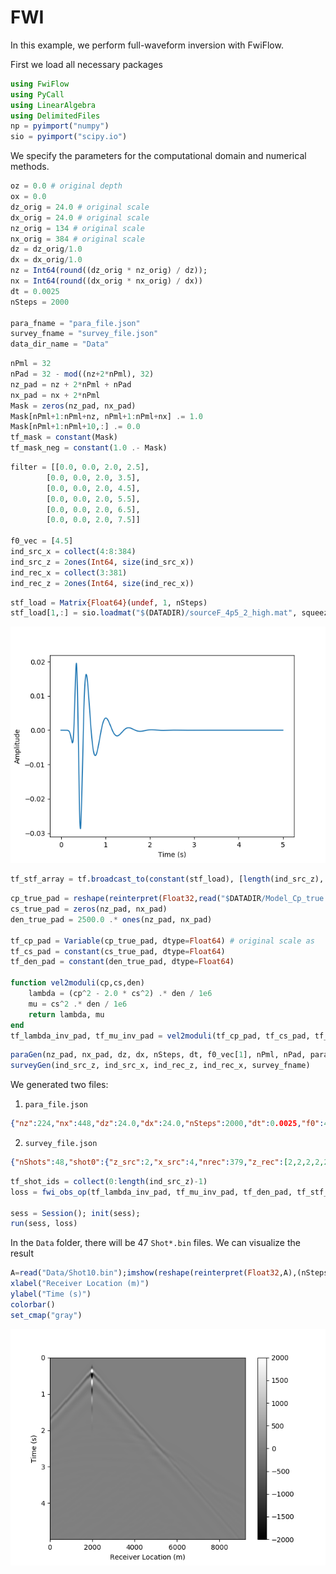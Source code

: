 # FWI

In this example, we perform full-waveform inversion with FwiFlow. 

First we load all necessary packages
```julia
using FwiFlow
using PyCall
using LinearAlgebra
using DelimitedFiles
np = pyimport("numpy")
sio = pyimport("scipy.io")
```


 We specify the parameters for the computational domain and numerical methods. 
```julia
oz = 0.0 # original depth
ox = 0.0
dz_orig = 24.0 # original scale
dx_orig = 24.0 # original scale
nz_orig = 134 # original scale
nx_orig = 384 # original scale
dz = dz_orig/1.0
dx = dx_orig/1.0
nz = Int64(round((dz_orig * nz_orig) / dz));
nx = Int64(round((dx_orig * nx_orig) / dx))
dt = 0.0025
nSteps = 2000

para_fname = "para_file.json"
survey_fname = "survey_file.json"
data_dir_name = "Data"
```

```julia
nPml = 32
nPad = 32 - mod((nz+2*nPml), 32)
nz_pad = nz + 2*nPml + nPad
nx_pad = nx + 2*nPml
Mask = zeros(nz_pad, nx_pad)
Mask[nPml+1:nPml+nz, nPml+1:nPml+nx] .= 1.0
Mask[nPml+1:nPml+10,:] .= 0.0
tf_mask = constant(Mask)
tf_mask_neg = constant(1.0 .- Mask)
```


```julia
filter = [[0.0, 0.0, 2.0, 2.5],
        [0.0, 0.0, 2.0, 3.5],
        [0.0, 0.0, 2.0, 4.5],
        [0.0, 0.0, 2.0, 5.5],
        [0.0, 0.0, 2.0, 6.5],
        [0.0, 0.0, 2.0, 7.5]]

f0_vec = [4.5]
ind_src_x = collect(4:8:384)
ind_src_z = 2ones(Int64, size(ind_src_x))
ind_rec_x = collect(3:381)
ind_rec_z = 2ones(Int64, size(ind_rec_x))
```


```julia
stf_load = Matrix{Float64}(undef, 1, nSteps)
stf_load[1,:] = sio.loadmat("$(DATADIR)/sourceF_4p5_2_high.mat", squeeze_me=true, struct_as_record=false)["sourceF"]
```

![](../assets/stf.png)

```julia
tf_stf_array = tf.broadcast_to(constant(stf_load), [length(ind_src_z), nSteps])
```

```julia
cp_true_pad = reshape(reinterpret(Float32,read("$DATADIR/Model_Cp_true.bin"))          , (nz_pad, nx_pad))
cs_true_pad = zeros(nz_pad, nx_pad)
den_true_pad = 2500.0 .* ones(nz_pad, nx_pad)

tf_cp_pad = Variable(cp_true_pad, dtype=Float64) # original scale as 
tf_cs_pad = constant(cs_true_pad, dtype=Float64)
tf_den_pad = constant(den_true_pad, dtype=Float64)

function vel2moduli(cp,cs,den)
    lambda = (cp^2 - 2.0 * cs^2) .* den / 1e6
    mu = cs^2 .* den / 1e6
    return lambda, mu
end
tf_lambda_inv_pad, tf_mu_inv_pad = vel2moduli(tf_cp_pad, tf_cs_pad, tf_den_pad)
```

```julia
paraGen(nz_pad, nx_pad, dz, dx, nSteps, dt, f0_vec[1], nPml, nPad, para_fname, survey_fname, data_dir_name)
surveyGen(ind_src_z, ind_src_x, ind_rec_z, ind_rec_x, survey_fname)
```

We generated two files:

1. `para_file.json`
```json
{"nz":224,"nx":448,"dz":24.0,"dx":24.0,"nSteps":2000,"dt":0.0025,"f0":4.5,"nPoints_pml":32,"nPad":26,"survey_fname":"survey_file.json","data_dir_name":"Data"}
```
2. `survey_file.json`
```json
{"nShots":48,"shot0":{"z_src":2,"x_src":4,"nrec":379,"z_rec":[2,2,2,2,2,...
```



```julia
tf_shot_ids = collect(0:length(ind_src_z)-1)
loss = fwi_obs_op(tf_lambda_inv_pad, tf_mu_inv_pad, tf_den_pad, tf_stf_array, 0, tf_shot_ids, para_fname) # use GPU:0

sess = Session(); init(sess);
run(sess, loss)
```

In the `Data` folder, there will be 47 `Shot*.bin` files. We can visualize the result
```julia
A=read("Data/Shot10.bin");imshow(reshape(reinterpret(Float32,A),(nSteps ,length(ind_rec_z))), aspect="auto", vmax=2000, vmin=-2000, extent=[0, nx*dx, dt*(nSteps-1), 0])
xlabel("Receiver Location (m)")
ylabel("Time (s)")
colorbar()
set_cmap("gray")
```
![](../assets/fwi_shot10.png)
